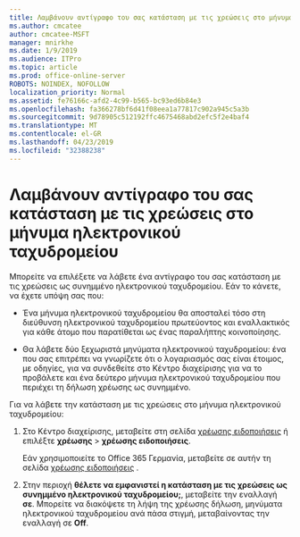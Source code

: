 ```yaml
---
title: Λαμβάνουν αντίγραφο του σας κατάσταση με τις χρεώσεις στο μήνυμα ηλεκτρονικού ταχυδρομείου
ms.author: cmcatee
author: cmcatee-MSFT
manager: mnirkhe
ms.date: 1/9/2019
ms.audience: ITPro
ms.topic: article
ms.prod: office-online-server
ROBOTS: NOINDEX, NOFOLLOW
localization_priority: Normal
ms.assetid: fe76166c-afd2-4c99-b565-bc93ed6b84e3
ms.openlocfilehash: fa366278bf6d41f08eea1a77817c902a945c5a3b
ms.sourcegitcommit: 9d78905c512192ffc4675468abd2efc5f2e4baf4
ms.translationtype: MT
ms.contentlocale: el-GR
ms.lasthandoff: 04/23/2019
ms.locfileid: "32388238"
---
```

# <a name="receive-copy-of-your-billing-statement-in-email"></a>Λαμβάνουν αντίγραφο του σας κατάσταση με τις χρεώσεις στο μήνυμα ηλεκτρονικού ταχυδρομείου
Μπορείτε να επιλέξετε να λάβετε ένα αντίγραφο του σας κατάσταση με τις χρεώσεις ως συνημμένο ηλεκτρονικού ταχυδρομείου. Εάν το κάνετε, να έχετε υπόψη σας που:
  
- Ένα μήνυμα ηλεκτρονικού ταχυδρομείου θα αποσταλεί τόσο στη διεύθυνση ηλεκτρονικού ταχυδρομείου πρωτεύοντος και εναλλακτικός για κάθε άτομο που παρατίθεται ως ένας παραλήπτης κοινοποίησης.
    
- Θα λάβετε δύο ξεχωριστά μηνύματα ηλεκτρονικού ταχυδρομείου: ένα που σας επιτρέπει να γνωρίζετε ότι ο λογαριασμός σας είναι έτοιμος, με οδηγίες, για να συνδεθείτε στο Κέντρο διαχείρισης για να το προβάλετε και ένα δεύτερο μήνυμα ηλεκτρονικού ταχυδρομείου που περιέχει τη δήλωση χρέωσης ως συνημμένο.
    
Για να λάβετε την κατάσταση με τις χρεώσεις στο μήνυμα ηλεκτρονικού ταχυδρομείου:
  
1. Στο Κέντρο διαχείρισης, μεταβείτε στη σελίδα [χρέωσης ειδοποιήσεις](https://go.microsoft.com/fwlink/p/?linkid=853212) ή επιλέξτε **χρέωσης** \> **χρέωσης ειδοποιήσεις**.
    
    Εάν χρησιμοποιείτε το Office 365 Γερμανία, μεταβείτε σε αυτήν τη σελίδα [χρέωσης ειδοποιήσεις](https://go.microsoft.com/fwlink/p/?linkid=853213) . 
    
2. Στην περιοχή **θέλετε να εμφανιστεί η κατάσταση με τις χρεώσεις ως συνημμένο ηλεκτρονικού ταχυδρομείου;**, μεταβείτε την εναλλαγή **σε**. Μπορείτε να διακόψετε τη λήψη της χρέωσης δήλωση, μηνύματα ηλεκτρονικού ταχυδρομείου ανά πάσα στιγμή, μεταβαίνοντας την εναλλαγή σε **Off**.
    

